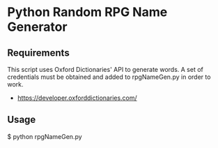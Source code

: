 # Python Random RPG Name Generator

## Requirements
This script uses Oxford Dictionaries' API to generate words.  A set of credentials must be obtained and added to rpgNameGen.py in order to work.
- https://developer.oxforddictionaries.com/

## Usage
$ python rpgNameGen.py
